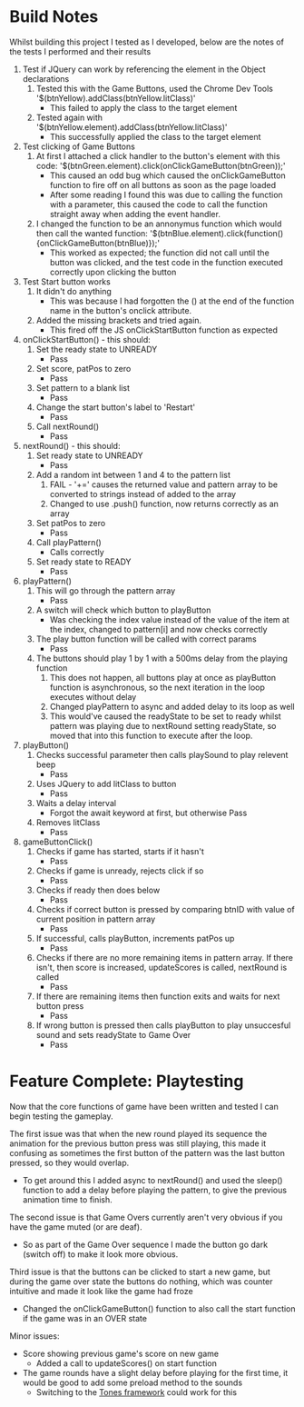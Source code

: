# Build Notes
Whilst building this project I tested as I developed, below are the notes of the tests I performed and their results

1. Test if JQuery can work by referencing the element in the Object declarations
    1. Tested this with the Game Buttons, used the Chrome Dev Tools '$(btnYellow).addClass(btnYellow.litClass)'
        - This failed to apply the class to the target element
    2. Tested again with '$(btnYellow.element).addClass(btnYellow.litClass)' 
        - This successfully applied the class to the target element
2. Test clicking of Game Buttons
    1. At first I attached a click handler to the button's element with this code: '$(btnGreen.element).click(onClickGameButton(btnGreen));'
        - This caused an odd bug which caused the onClickGameButton function to fire off on all buttons as soon as the page loaded
        - After some reading I found this was due to calling the function with a parameter, this caused the code to call the function straight away when adding the event handler.
    2. I changed the function to be an annonymus function which would then call the wanted function: '$(btnBlue.element).click(function(){onClickGameButton(btnBlue)});'
        - This worked as expected; the function did not call until the button was clicked, and the test code in the function executed correctly upon clicking the button
3. Test Start button works
    1. It didn't do anything
        - This was because I had forgotten the () at the end of the function name in the button's onclick attribute.    
    2. Added the missing brackets and tried again. 
        - This fired off the JS onClickStartButton function as expected
4. onClickStartButton() - this should:
    1. Set the ready state to UNREADY
        - Pass 
    2. Set score, patPos to zero
        - Pass
    3. Set pattern to a blank list
        - Pass
    4. Change the start button's label to 'Restart'
        - Pass
    5. Call nextRound()
        - Pass
5. nextRound() - this should:
    1. Set ready state to UNREADY
        - Pass
    2. Add a random int between 1 and 4 to the pattern list
        1. FAIL - '+=' causes the returned value and pattern array to be converted to strings instead of added to the array
        2. Changed to use .push() function, now returns correctly as an array
    3. Set patPos to zero
        - Pass
    4. Call playPattern()
        - Calls correctly
    5. Set ready state to READY
        - Pass
6. playPattern()
    1. This will go through the pattern array
        - Pass
    2. A switch will check which button to playButton
        - Was checking the index value instead of the value of the item at the index, changed to pattern[i] and now checks correctly
    3. The play button function will be called with correct params
        - Pass
    4. The buttons should play 1 by 1 with a 500ms delay from the playing function
        1. This does not happen, all buttons play at once as playButton function is asynchronous, so the next iteration in the loop executes without delay
        2. Changed playPattern to async and added delay to its loop as well
        3. This would've caused the readyState to be set to ready whilst pattern was playing due to nextRound setting readyState, so moved that into this function to execute after the loop.
7. playButton()
    1. Checks successful parameter then calls playSound to play relevent beep
        - Pass
    2. Uses JQuery to add litClass to button
        - Pass
    3. Waits a delay interval
        - Forgot the await keyword at first, but otherwise Pass
    4. Removes litClass
        - Pass
8. gameButtonClick()
    1. Checks if game has started, starts if it hasn't
        - Pass
    2. Checks if game is unready, rejects click if so
        - Pass
    3. Checks if ready then does below
        - Pass
    4. Checks if correct button is pressed by comparing btnID with value of current position in pattern array
        - Pass 
    5. If successful, calls playButton, increments patPos up
        - Pass
    6. Checks if there are no more remaining items in pattern array. If there isn't, then score is increased, updateScores is called, nextRound is called
        - Pass
    7. If there are remaining items then function exits and waits for next button press
        - Pass
    8. If wrong button is pressed then calls playButton to play unsuccesful sound and sets readyState to Game Over
        - Pass

# Feature Complete: Playtesting
Now that the core functions of game have been written and tested I can begin testing the gameplay.

The first issue was that when the new round played its sequence the animation for the previous button press was still playing, this made it confusing as sometimes the first button of the pattern was the last button pressed, so they would overlap.
- To get around this I added async to nextRound() and used the sleep() function to add a delay before playing the pattern, to give the previous animation time to finish. 

The second issue is that Game Overs currently aren't very obvious if you have the game muted (or are deaf).
- So as part of the Game Over sequence I made the button go dark (switch off) to make it look more obvious.

Third issue is that the buttons can be clicked to start a new game, but during the game over state the buttons do nothing, which was counter intuitive and made it look like the game had froze
- Changed the onClickGameButton() function to also call the start function if the game was in an OVER state

Minor issues:
- Score showing previous game's score on new game
    - Added a call to updateScores() on start function
- The game rounds have a slight delay before playing for the first time, it would be good to add some preload method to the sounds
    - Switching to the [Tones framework](https://github.com/bit101/tones/tree/gh-pages) could work for this